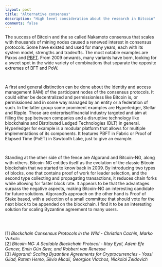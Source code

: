 ```yaml
---
layout: post
title: "Alternative consensus"
description: "High level consideration about the research in Bitcoin"
comments: false
---
```


The success of Bitcoin and the so called Nakamoto consensus that scales with thousands of mining nodes caused a renewed interest in consensus protocols. 
Some have existed and used for many years, each with its system model, strengths and tradeoffs. The most notable examples are Paxos and [PBFT](http://pmg.csail.mit.edu/papers/osdi99.pdf).
From 2009 onwards, many variants have born, looking for a sweet spot in the wide variety of combinations that separate the opposite extremes of BFT and PoW.

<br>

A first and general distinction can be done about the Identity and access management (IAM) of the participant nodes of the consensus protocols. It could either be decentralized and permissionless like Bitcoin is, or permissioned and in some way managed by an entity or a federation of such.
In the latter group some prominent examples are Hyperledger, Stellar and Ripple. Those are enterprise/financial industry targeted and aim at filling the gap between companies and a disruptive technology like blockchains and Distributed Ledged Technologies (DLT) in general. 
Hyperledger for example is a modular platform that allows for multiple implementations of its components. It features PBFT in Fabric or Proof of Elapsed Time (PoET) in Sawtooth Lake, just to give an example.

<br>

Standing at the other side of the fence are Algorand and Bitcoin-NG, along with others. 
Bitcoin-NG entitles itself as the evolution of the classic Bitcoin blockchain that we started to know back in 2009. 
By introducing two types of blocks, one that contains proof of work for leader selection, and the second type collecting and propagating transactions, it reduces chain forks while allowing for faster block rate. It appears to be that the advantages surpass the negative aspects, making Bitcoin-NG an interesting candidate for future solutions.
Algorand’s approach on the other hand is Proof of Stake based, with a selection of a small committee that should vote for the next block to be appended on the blockchain. I find it to be an interesting solution for scaling Byzantine agreement to many users.


<br>
<br>

[1] <i>Blockchain Consensus Protocols in the Wild - Christian Cachin, Marko Vukolic</i>
<br>
[2] <i>Bitcoin-NG: A Scalable Blockchain Protocol - Ittay Eyal, Adem Efe Gencer, Emin Gün Sirer, and Robbert van Renesse</i>
<br>
[3] <i>Algorand: Scaling Byzantine Agreements for Cryptocurrencies - Yossi Gilad, Rotem Hemo, Silvio Micali, Georgios Vlachos, Nickolai Zeldovich</i>

